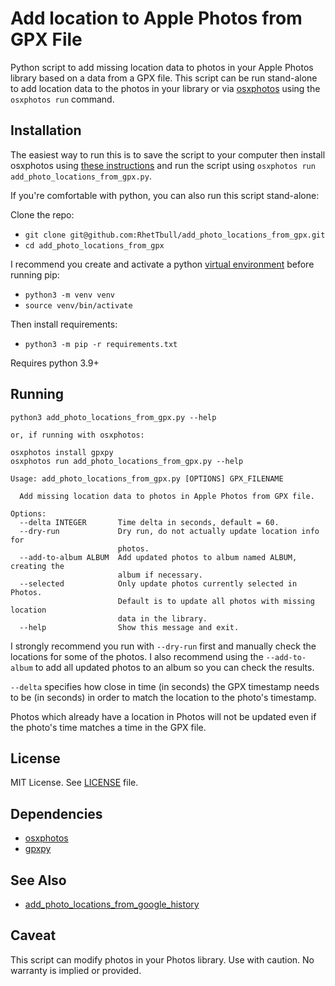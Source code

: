 # Add location to Apple Photos from GPX File

Python script to add missing location data to photos in your Apple Photos library based on a data from a GPX file. This script can be run stand-alone to add location data to the photos in your library or via [osxphotos](https://github.com/RhetTbull/osxphotos) using the `osxphotos run` command.

## Installation

The easiest way to run this is to save the script to your computer then install osxphotos using [these instructions](https://github.com/RhetTbull/osxphotos#installation) and run the script using `osxphotos run add_photo_locations_from_gpx.py`.

If you're comfortable with python, you can also run this script stand-alone:

Clone the repo:

- `git clone git@github.com:RhetTbull/add_photo_locations_from_gpx.git`
- `cd add_photo_locations_from_gpx`

I recommend you create and activate a python [virtual environment](https://docs.python.org/3/library/venv.html) before running pip:

- `python3 -m venv venv`
- `source venv/bin/activate`

Then install requirements:

- `python3 -m pip -r requirements.txt`

Requires python 3.9+

## Running

```
python3 add_photo_locations_from_gpx.py --help

or, if running with osxphotos:

osxphotos install gpxpy
osxphotos run add_photo_locations_from_gpx.py --help

Usage: add_photo_locations_from_gpx.py [OPTIONS] GPX_FILENAME

  Add missing location data to photos in Apple Photos from GPX file.

Options:
  --delta INTEGER       Time delta in seconds, default = 60.
  --dry-run             Dry run, do not actually update location info for
                        photos.
  --add-to-album ALBUM  Add updated photos to album named ALBUM, creating the
                        album if necessary.
  --selected            Only update photos currently selected in Photos.
                        Default is to update all photos with missing location
                        data in the library.
  --help                Show this message and exit.
```

I strongly recommend you run with `--dry-run` first and manually check the locations for some of the photos.  I also recommend using the `--add-to-album` to add all updated photos to an album so you can check the results.  

`--delta` specifies how close in time (in seconds) the GPX timestamp needs to be (in seconds) in order to match the location to the photo's timestamp.

Photos which already have a location in Photos will not be updated even if the photo's time matches a time in the GPX file.

## License

MIT License. See [LICENSE](LICENSE) file.

## Dependencies

- [osxphotos](https://github.com/RhetTbull/osxphotos)
- [gpxpy](https://github.com/tkrajina/gpxpy)

## See Also

- [add_photo_locations_from_google_history](https://github.com/RhetTbull/add_photo_locations_from_google_history)

## Caveat

This script can modify photos in your Photos library. Use with caution. No warranty is implied or provided.
